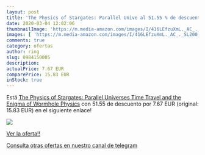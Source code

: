 ```yaml
---
layout: post
title: 'The Physics of Stargates: Parallel Unive al 51.55 % de descuento'
date: 2020-03-04 12:02:06
thumbnailImage: 'https://m.media-amazon.com/images/I/416LEfzuXmL._AC_._SL200_.jpg'
images: [ 'https://m.media-amazon.com/images/I/416LEfzuXmL._AC_._SL200_.jpg' ]
comments: true
category: ofertas
author: ring
slug: 0984150005
description:
actualPrice: 7.67 EUR
comparePrice: 15.83 EUR
inStock: true
---
```


Está [The Physics of Stargates: Parallel Universes  Time Travel  and the Enigma of Wormhole Physics](https://www.amazon.com/dp/0984150005/?tag=redken08-20) con 51.55 de descuento por 7.67 EUR (original: 15.83 EUR) en el siguiente enlace!

[![](https://m.media-amazon.com/images/I/416LEfzuXmL._AC_._SL200_.jpg)](https://www.amazon.com/dp/0984150005/?tag=redken08-20)

[Ver la oferta!!](https://www.amazon.com/dp/0984150005/?tag=redken08-20)

[Consulta otras ofertas en nuestro canal de telegram](https://t.me/s/ofertas25)
